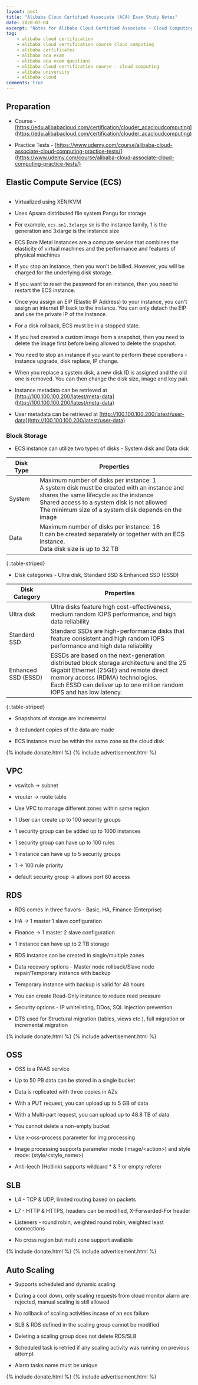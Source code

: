 ```yaml
---
layout: post
title: "Alibaba Cloud Certified Associate (ACA) Exam Study Notes"
date: 2020-07-04
excerpt: "Notes for Alibaba Cloud Certified Associate - Cloud Computing"
tag:
    - alibaba cloud certification
    - alibaba cloud certification course cloud computing
    - alibaba certificates
    - alibaba aca exam
    - alibaba aca exam questions
    - alibaba cloud certification course - cloud computing
    - alibaba university
    - alibaba cloud
comments: true
---
```


## Preparation

- Course - [https://edu.alibabacloud.com/certification/clouder_acacloudcomputing](https://edu.alibabacloud.com/certification/clouder_acacloudcomputing)

- Practice Tests - [https://www.udemy.com/course/alibaba-cloud-associate-cloud-computing-practice-tests/](https://www.udemy.com/course/alibaba-cloud-associate-cloud-computing-practice-tests/)

## Elastic Compute Service (ECS)

<figure>
    <a href="{{ site.url }}/assets/img/2020/07/alibaba-ecs-overview.png">
        <picture>
            <source type="image/webp" srcset="{{ site.url }}/assets/img/2020/07/alibaba-ecs-overview.webp">
            <source type="image/png" srcset="{{ site.url }}/assets/img/2020/07/alibaba-ecs-overview.png">
            <img src="{{ site.url }}/assets/img/2020/07/alibaba-ecs-overview.png" alt="">
        </picture>
    </a>
</figure>

- Virtualized using XEN/KVM

- Uses Apsara distributed file system Pangu for storage

- For example, `ecs.sn1.3xlarge` sn is the instance family, 1 is the generation and 3xlarge is the instance size

- ECS Bare Metal Instances are a compute service that combines the elasticity of virtual machines and the performance and features of physical machines

- If you stop an instance, then you won't be billed. However, you will be charged for the underlying disk storage.

- If you want to reset the password for an instance, then you need to restart the ECS instance.

- Once you assign an EIP (Elastic IP Address) to your instance, you can't assign an internet IP back to the instance. You can only detach the EIP and use the private IP of the instance.

- For a disk rollback, ECS must be in a stopped state.

- If you had created a custom image from a snapshot, then you need to delete the image first before being allowed to delete the snapshot.

- You need to stop an instance if you want to perform these operations - instance upgrade, disk replace, IP change.

- When you replace a system disk, a new disk ID is assigned and the old one is removed. You can then change the disk size, image and key pair.

- Instance metadata can be retrieved at [http://100.100.100.200/latest/meta-data](http://100.100.100.200/latest/meta-data) 

- User metadata can be retrieved at [http://100.100.100.200/latest/user-data](http://100.100.100.200/latest/user-data)

### Block Storage

- ECS instance can utilize two types of disks - System disk and Data disk

| Disk Type | Properties                                                  |
| -----     | ----------------------------------------------------------- |
| System    | Maximum number of disks per instance: 1<br/> A system disk must be created with an instance and shares the same lifecycle as the instance<br/>Shared access to a system disk is not allowed<br/>The minimum size of a system disk depends on the image|
| Data | Maximum number of disks per instance: 16<br/> It can be created separately or together with an ECS instance.<br/>Data disk size is up to 32 TB|
{:.table-striped}

- Disk categories - Ultra disk, Standard SSD & Enhanced SSD (ESSD)

| Disk Category | Properties                                                  |
| -----     | ----------------------------------------------------------- |
| Ultra disk    | Ultra disks feature high cost-effectiveness, medium random IOPS performance, and high data reliability|
| Standard SSD | Standard SSDs are high-performance disks that feature consistent and high random IOPS performance and high data reliability|
|Enhanced SSD (ESSD) | ESSDs are based on the next-generation distributed block storage architecture and the 25 Gigabit Ethernet (25GE) and remote direct memory access (RDMA) technologies.<br/> Each ESSD can deliver up to one million random IOPS and has low latency.
{:.table-striped}

- Snapshots of storage are incremental

- 3 redundant copies of the data are made

- ECS instance must be within the same zone as the cloud disk

{% include donate.html %}
{% include advertisement.html %}

## VPC

- vswitch → subnet

- vrouter → route table

- Use VPC to manage different zones within same region

- 1 User can create up to 100 security groups

- 1 security group can be added up to 1000 instances

- 1 security group can have up to 100 rules

- 1 instance can have up to 5 security groups

- 1 → 100 rule priority

- default security group → allows port 80 access

## RDS

- RDS comes in three flavors - Basic, HA, Finance (Enterprise)

- HA → 1 master 1 slave configuration

- Finance → 1 master 2 slave configuration

- 1 instance can have up to 2 TB storage

- RDS instance can be created in single/multiple zones

- Data recovery options - Master node rollback/Slave node repair/Temporary instance with backup

- Temporary instance with backup is valid for 48 hours

- You can create Read-Only instance to reduce read pressure

- Security options - IP whitelisting, DDos, SQL Injection prevention

- DTS used for Structural migration (tables, views etc.), full migration or incremental migration


{% include donate.html %}
{% include advertisement.html %}

## OSS

- OSS is a PAAS service

- Up to 50 PB data can be stored in a single bucket

- Data is replicated with three copies in AZs

- With a PUT request, you can upload up to 5 GB of data

- With a Multi-part request, you can upload up to 48.8 TB of data

- You cannot delete a non-empty bucket

- Use x-oss-process parameter for img processing

- Image processing supports parameter mode (image/\<action\>) and style mode: (style/\<style_name\>)

- Anti-leech (Hotlink) supports wildcard * & ? or empty referer

## SLB

- L4 - TCP & UDP, limited routing based on packets

- L7 - HTTP & HTTPS, headers can be modified, X-Forwarded-For header

- Listeners - round robin, weighted round robin, weighted least connections

- No cross region but multi zone support available


{% include donate.html %}
{% include advertisement.html %}

## Auto Scaling

- Supports scheduled and dynamic scaling

- During a cool down, only scaling requests from cloud monitor alarm are rejected, manual scaling is still allowed

- No rollback of scaling activities incase of an ecs failure

- SLB & RDS defined in the scaling group cannot be modified

- Deleting a scaling group does not delete RDS/SLB

- Scheduled task is retried if any scaling activity was running on previous attempt

- Alarm tasks name must be unique

{% include donate.html %}
{% include advertisement.html %}